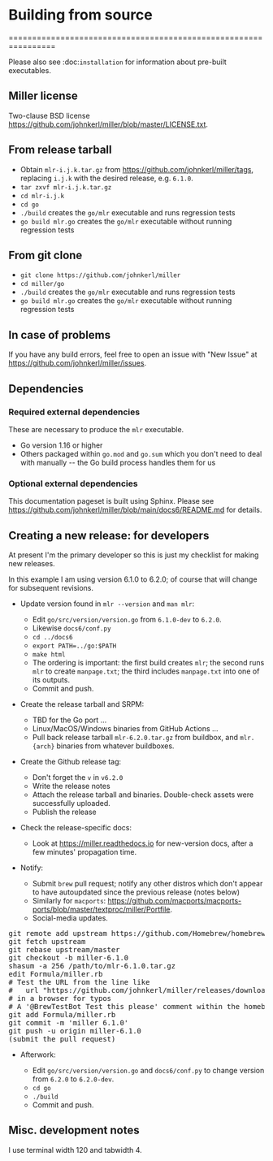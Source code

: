 <!---  PLEASE DO NOT EDIT DIRECTLY. EDIT THE .md.in FILE PLEASE. --->
# Building from source
================================================================

Please also see :doc:`installation` for information about pre-built executables.

## Miller license

Two-clause BSD license https://github.com/johnkerl/miller/blob/master/LICENSE.txt.

## From release tarball

* Obtain ``mlr-i.j.k.tar.gz`` from https://github.com/johnkerl/miller/tags, replacing ``i.j.k`` with the desired release, e.g. ``6.1.0``.
* ``tar zxvf mlr-i.j.k.tar.gz``
* ``cd mlr-i.j.k``
* ``cd go``
* ``./build`` creates the ``go/mlr`` executable and runs regression tests
* ``go build mlr.go`` creates the ``go/mlr`` executable without running regression tests

## From git clone

* ``git clone https://github.com/johnkerl/miller``
* ``cd miller/go``
* ``./build`` creates the ``go/mlr`` executable and runs regression tests
* ``go build mlr.go`` creates the ``go/mlr`` executable without running regression tests

## In case of problems

If you have any build errors, feel free to open an issue with "New Issue" at https://github.com/johnkerl/miller/issues.

## Dependencies

### Required external dependencies

These are necessary to produce the ``mlr`` executable.

* Go version 1.16 or higher
* Others packaged within ``go.mod`` and ``go.sum`` which you don't need to deal with manually -- the Go build process handles them for us

### Optional external dependencies

This documentation pageset is built using Sphinx. Please see https://github.com/johnkerl/miller/blob/main/docs6/README.md for details.

## Creating a new release: for developers

At present I'm the primary developer so this is just my checklist for making new releases.

In this example I am using version 6.1.0 to 6.2.0; of course that will change for subsequent revisions.

* Update version found in ``mlr --version`` and ``man mlr``:

  * Edit ``go/src/version/version.go`` from ``6.1.0-dev`` to ``6.2.0``.
  * Likewise ``docs6/conf.py``
  * ``cd ../docs6``
  * ``export PATH=../go:$PATH``
  * ``make html``
  * The ordering is important: the first build creates ``mlr``; the second runs ``mlr`` to create ``manpage.txt``; the third includes ``manpage.txt`` into one of its outputs.
  * Commit and push.

* Create the release tarball and SRPM:

  * TBD for the Go port ...
  * Linux/MacOS/Windows binaries from GitHub Actions ...
  * Pull back release tarball ``mlr-6.2.0.tar.gz`` from buildbox, and ``mlr.{arch}`` binaries from whatever buildboxes.

* Create the Github release tag:

  * Don't forget the ``v`` in ``v6.2.0``
  * Write the release notes
  * Attach the release tarball and binaries. Double-check assets were successfully uploaded.
  * Publish the release

* Check the release-specific docs:

  * Look at https://miller.readthedocs.io for new-version docs, after a few minutes' propagation time.

* Notify:

  * Submit ``brew`` pull request; notify any other distros which don't appear to have autoupdated since the previous release (notes below)
  * Similarly for ``macports``: https://github.com/macports/macports-ports/blob/master/textproc/miller/Portfile.
  * Social-media updates.

<pre>
git remote add upstream https://github.com/Homebrew/homebrew-core # one-time setup only
git fetch upstream
git rebase upstream/master
git checkout -b miller-6.1.0
shasum -a 256 /path/to/mlr-6.1.0.tar.gz
edit Formula/miller.rb
# Test the URL from the line like
#   url "https://github.com/johnkerl/miller/releases/download/v6.1.0/mlr-6.1.0.tar.gz"
# in a browser for typos
# A '@BrewTestBot Test this please' comment within the homebrew-core pull request will restart the homebrew travis build
git add Formula/miller.rb
git commit -m 'miller 6.1.0'
git push -u origin miller-6.1.0
(submit the pull request)
</pre>

* Afterwork:

  * Edit ``go/src/version/version.go`` and ``docs6/conf.py`` to change version from ``6.2.0`` to ``6.2.0-dev``.
  * ``cd go``
  * ``./build``
  * Commit and push.

## Misc. development notes

I use terminal width 120 and tabwidth 4.
